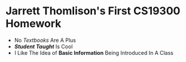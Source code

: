 # Jarrett Thomlison's First CS19300 Homework

- No *Textbooks* Are A Plus
- **_Student Taught_** Is Cool
- I Like The Idea of **Basic Information** Being Introduced In A Class



